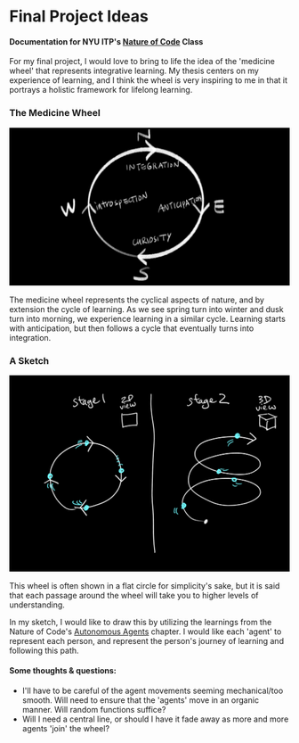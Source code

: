 # Final Project Ideas

#### Documentation for NYU ITP's [Nature of Code](https://github.com/nature-of-code/noc-syllabus-S21) Class 

For my final project, I would love to bring to life the idea of the 'medicine wheel' that represents integrative learning. My thesis centers on my experience of learning, and I think the wheel is very inspiring to me in that it portrays a holistic framework for lifelong learning. 

### The Medicine Wheel
![img1](Research_img1.png)

The medicine wheel represents the cyclical aspects of nature, and by extension the cycle of learning. As we see spring turn into winter and dusk turn into morning, we experience learning in a similar cycle. Learning starts with anticipation, but then follows a cycle that eventually turns into integration.

### A Sketch
![img1](sketch.png)

This wheel is often shown in a flat circle for simplicity's sake, but it is said that each passage around the wheel will take you to higher levels of understanding. 

In my sketch, I would like to draw this by utilizing the learnings from the Nature of Code's [Autonomous Agents](https://github.com/nature-of-code/noc-syllabus-S21/tree/main/module05-agents) chapter. I would like each 'agent' to represent each person, and represent the person's journey of learning and following this path.

#### Some thoughts & questions:
* I'll have to be careful of the agent movements seeming mechanical/too smooth. Will need to ensure that the 'agents' move in an organic manner. Will random functions suffice?
* Will I need a central line, or should I have it fade away as more and more agents 'join' the wheel?